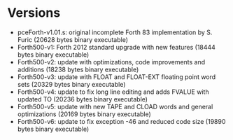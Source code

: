 # Versions

- pceForth-v1.01.s: original incomplete Forth 83 implementation by S. Furic (20628 bytes binary executable)
- Forth500-v1: Forth 2012 standard upgrade with new features (18444 bytes binary executable)
- Forth500-v2: update with optimizations, code improvements and additions (18238 bytes binary executable)
- Forth500-v3: update with FLOAT and FLOAT-EXT floating point word sets (20329 bytes binary executable)
- Forth500-v4: update to fix long line editing and adds FVALUE with updated TO (20236 bytes binary executable)
- Forth500-v5: update with new TAPE and CLOAD words and general optimizations (20169 bytes binary executable)
- Forth500-v6: update to fix exception -46 and reduced code size (19890 bytes binary executable)
